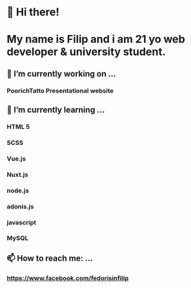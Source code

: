 # 👋 Hi there! 
# My name is Filip and i am 21 yo web developer & university student.

## 🔭 I’m currently working on ...
  ### PoorichTatto Presentational website
  
## 🌱 I’m currently learning ...
  ### HTML 5
  ### SCSS
  ### Vue.js
  ### Nuxt.js
  ### node.js
  ### adonis.js
  ### javascript
  ### MySQL
  
## 📫 How to reach me: ...
  ### https://www.facebook.com/fedorisinfilip

